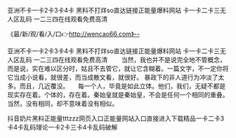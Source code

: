 亚洲不卡一卡2卡3卡4卡
黑料不打烊so直达链接正能量爆料网站
卡一卡二卡三无人区乱码
一二三四在线观看免费高清


《最/新/观/看/入/口👉http://wencao66.com》--

亚洲不卡一卡2卡3卡4卡
黑料不打烊so直达链接正能量爆料网站
卡一卡二卡三无人区乱码
一二三四在线观看免费高清
　　当然，我也并不是说完全地不管概念，而是说，实在难以区分时，姑且不去管它，就让它含糊着。一篇文字，不一定你将它当成小说看，就很差，而当成散文看，就很好。
暴政下的非人道行为冲淡了太多。而且，几近覆没。　　每一个人，毕竟是如此立体。他们，我们，无疑不都是现实存在着。个体的，存在着。秦始皇就是秦始皇，不会是任何一个相同的重叠。当然，没有相同，却不意味着没有相似。





抖音奶片黑料正能量tttzzz网页入口正能量网站入口直接进入下载精品一卡二卡3卡4卡乱码理论一卡2卡三卡4卡乱码破解
